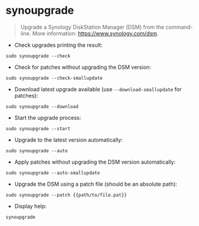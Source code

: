 # synoupgrade

> Upgrade a Synology DiskStation Manager (DSM) from the command-line.
> More information: <https://www.synology.com/dsm>.

- Check upgrades printing the result:

`sudo synoupgrade --check`

- Check for patches without upgrading the DSM version:

`sudo synoupgrade --check-smallupdate`

- Download latest upgrade available (use `--download-smallupdate` for patches):

`sudo synoupgrade --download`

- Start the upgrade process:

`sudo synoupgrade --start`

- Upgrade to the latest version automatically:

`sudo synoupgrade --auto`

- Apply patches without upgrading the DSM version automatically:

`sudo synoupgrade --auto-smallupdate`

- Upgrade the DSM using a patch file (should be an absolute path):

`sudo synoupgrade --patch {{path/to/file.pat}}`

- Display help:

`synoupgrade`
